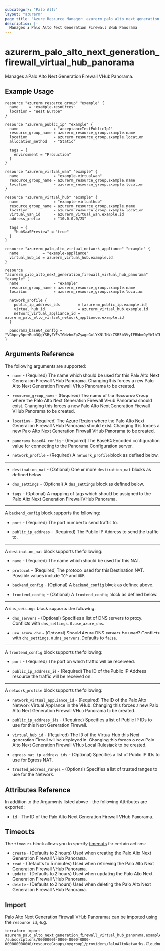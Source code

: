 ```yaml
---
subcategory: "Palo Alto"
layout: "azurerm"
page_title: "Azure Resource Manager: azurerm_palo_alto_next_generation_firewall_virtual_hub_panorama"
description: |-
  Manages a Palo Alto Next Generation Firewall VHub Panorama.
---
```


# azurerm_palo_alto_next_generation_firewall_virtual_hub_panorama

Manages a Palo Alto Next Generation Firewall VHub Panorama.

## Example Usage

```hcl
resource "azurerm_resource_group" "example" {
  name     = "example-resources"
  location = "West Europe"
}

resource "azurerm_public_ip" "example" {
  name                = "acceptanceTestPublicIp1"
  resource_group_name = azurerm_resource_group.example.name
  location            = azurerm_resource_group.example.location
  allocation_method   = "Static"

  tags = {
    environment = "Production"
  }
}

resource "azurerm_virtual_wan" "example" {
  name                = "example-virtualwan"
  resource_group_name = azurerm_resource_group.example.name
  location            = azurerm_resource_group.example.location
}

resource "azurerm_virtual_hub" "example" {
  name                = "example-virtualhub"
  resource_group_name = azurerm_resource_group.example.name
  location            = azurerm_resource_group.example.location
  virtual_wan_id      = azurerm_virtual_wan.example.id
  address_prefix      = "10.0.0.0/23"

  tags = {
    "hubSaaSPreview" = "true"
  }
}

resource "azurerm_palo_alto_virtual_network_appliance" "example" {
  name           = "example-appliance"
  virtual_hub_id = azurerm_virtual_hub.example.id
}

resource "azurerm_palo_alto_next_generation_firewall_virtual_hub_panorama" "example" {
  name                = "example"
  resource_group_name = azurerm_resource_group.example.name
  location            = azurerm_resource_group.example.location

  network_profile {
    public_ip_address_ids        = [azurerm_public_ip.example.id]
    virtual_hub_id               = azurerm_virtual_hub.example.id
    network_virtual_appliance_id = azurerm_palo_alto_virtual_network_appliance.example.id
  }

  panorama_base64_config = "VGhpcyBpcyBub3QgYSByZWFsIGNvbmZpZywgcGxlYXNlIHVzZSB5b3VyIFBhbm9yYW1hIHNlcnZlciB0byBnZW5lcmF0ZSBhIHJlYWwgdmFsdWUgZm9yIHRoaXMgcHJvcGVydHkhCg=="
}
```

## Arguments Reference

The following arguments are supported:

* `name` - (Required) The name which should be used for this Palo Alto Next Generation Firewall VHub Panorama. Changing this forces a new Palo Alto Next Generation Firewall VHub Panorama to be created.

* `resource_group_name` - (Required) The name of the Resource Group where the Palo Alto Next Generation Firewall VHub Panorama should exist. Changing this forces a new Palo Alto Next Generation Firewall VHub Panorama to be created.

* `location` - (Required) The Azure Region where the Palo Alto Next Generation Firewall VHub Panorama should exist. Changing this forces a new Palo Alto Next Generation Firewall VHub Panorama to be created.

* `panorama_base64_config` - (Required) The Base64 Encoded configuration value for connecting to the Panorama Configuration server.

* `network_profile` - (Required) A `network_profile` block as defined below.

---

* `destination_nat` - (Optional) One or more `destination_nat` blocks as defined below.

* `dns_settings` - (Optional) A `dns_settings` block as defined below.

* `tags` - (Optional) A mapping of tags which should be assigned to the Palo Alto Next Generation Firewall VHub Panorama.

---

A `backend_config` block supports the following:

* `port` - (Required) The port number to send traffic to.

* `public_ip_address` - (Required) The Public IP Address to send the traffic to.

---

A `destination_nat` block supports the following:

* `name` - (Required) The name which should be used for this NAT.

* `protocol` - (Required) The protocol used for this Destination NAT. Possible values include `TCP` and `UDP`.

* `backend_config` - (Optional) A `backend_config` block as defined above.

* `frontend_config` - (Optional) A `frontend_config` block as defined below.

---

A `dns_settings` block supports the following:

* `dns_servers` - (Optional) Specifies a list of DNS servers to proxy. Conflicts with `dns_settings.0.use_azure_dns`.

* `use_azure_dns` - (Optional) Should Azure DNS servers be used? Conflicts with `dns_settings.0.dns_servers`. Defaults to `false`.

---

A `frontend_config` block supports the following:

* `port` - (Required) The port on which traffic will be receiveed.

* `public_ip_address_id` - (Required) The ID of the Public IP Address resource the traffic will be received on.

---

A `network_profile` block supports the following:

* `network_virtual_appliance_id` - (Required) The ID of the Palo Alto Network Virtual Appliance in the VHub. Changing this forces a new Palo Alto Next Generation Firewall VHub Panorama to be created.

* `public_ip_address_ids` - (Required) Specifies a list of Public IP IDs to use for this Next Generation Firewall.

* `virtual_hub_id` - (Required) The ID of the Virtual Hub this Next generation Fireall will be deployed in. Changing this forces a new Palo Alto Next Generation Firewall VHub Local Rulestack to be created.

* `egress_nat_ip_address_ids` - (Optional) Specifies a list of Public IP IDs to use for Egress NAT.

* `trusted_address_ranges` - (Optional) Specifies a list of trusted ranges to use for the Network.

## Attributes Reference

In addition to the Arguments listed above - the following Attributes are exported: 

* `id` - The ID of the Palo Alto Next Generation Firewall VHub Panorama.

## Timeouts

The `timeouts` block allows you to specify [timeouts](https://www.terraform.io/language/resources/syntax#operation-timeouts) for certain actions:

* `create` - (Defaults to 2 hours) Used when creating the Palo Alto Next Generation Firewall VHub Panorama.
* `read` - (Defaults to 5 minutes) Used when retrieving the Palo Alto Next Generation Firewall VHub Panorama.
* `update` - (Defaults to 2 hours) Used when updating the Palo Alto Next Generation Firewall VHub Panorama.
* `delete` - (Defaults to 2 hours) Used when deleting the Palo Alto Next Generation Firewall VHub Panorama.

## Import

Palo Alto Next Generation Firewall VHub Panoramas can be imported using the `resource id`, e.g.

```shell
terraform import azurerm_palo_alto_next_generation_firewall_virtual_hub_panorama.example /subscriptions/00000000-0000-0000-0000-000000000000/resourceGroups/mygroup1/providers/PaloAltoNetworks.Cloudngfw/firewalls/myVhubPanoramaFW
```
